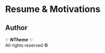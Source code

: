 <!--========================================   <
    * Author  : NTheme - All rights reserved
    * Created : 18 June 2025, 1:02 AM
    * File    : README
    * Project : Resume
>   ======================================== -->

Resume & Motivations
===

Author
---

✨ ***NTheme*** ✨  
All rights reserved ©

